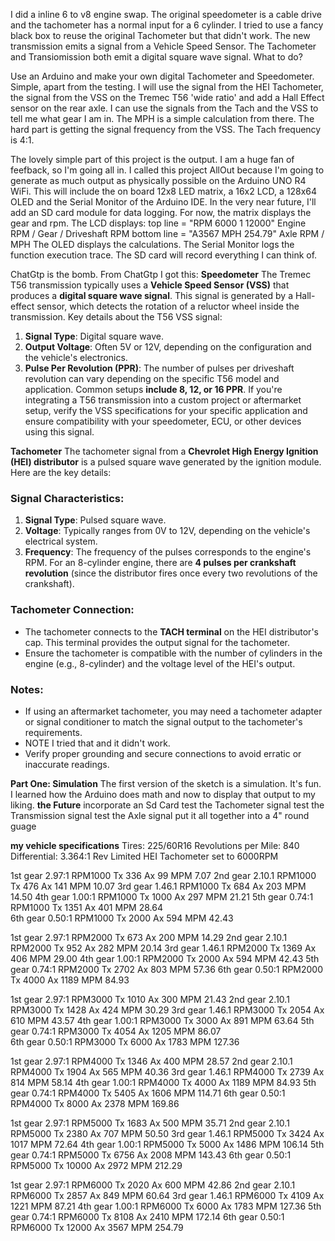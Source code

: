 I did a inline 6 to v8 engine swap. The original speedometer is a cable drive and the tachometer has a normal input for a 6 cylinder. 
I tried to use a fancy black box to reuse the original Tachometer but that didn't work. The new transmission emits a signal from a 
Vehicle Speed Sensor. The Tachometer and Transiomission both emit a digital square wave signal. What to do?

Use an Arduino and make your own digital Tachometer and Speedometer. Simple, apart from the testing.
I will use the signal from the HEI Tachometer, the signal from the VSS on the Tremec T56 'wide ratio' and add a Hall Effect sensor on the rear axle.
I can use the signals from the Tach and the VSS to tell me what gear I am in. The MPH is a simple calculation from there. 
The hard part is getting the signal frequency from the VSS. The Tach frequency is 4:1.   

The lovely simple part of this project is the output. I am a huge fan of feefback, so I'm going all in. 
I called this project AllOut because I'm going to generate as much output as physically possible on the Arduino UNO R4 WiFi. 
This will include the on board 12x8 LED matrix, a 16x2 LCD, a 128x64 OLED and the Serial Monitor of the Arduino IDE. 
In the very near future, I'll add an SD card module for data logging. For now, the matrix displays the gear and rpm.
The LCD displays:
   top line = "RPM 6000 1 12000"  Engine RPM / Gear / Driveshaft RPM
bottom line = "A3567 MPH 254.79"  Axle RPM / MPH
The OLED displays the calculations. 
The Serial Monitor logs the function execution trace.
The SD card will record everything I can think of. 

ChatGtp is the bomb. From ChatGtp I got this: 
**Speedometer**
The Tremec T56 transmission typically uses a **Vehicle Speed Sensor (VSS)** that produces a **digital square wave signal**.
This signal is generated by a Hall-effect sensor, which detects the rotation of a reluctor wheel inside the transmission.
Key details about the T56 VSS signal:  
1. **Signal Type**: Digital square wave.  
2. **Output Voltage**: Often 5V or 12V, depending on the configuration and the vehicle's electronics.  
3. **Pulse Per Revolution (PPR)**: The number of pulses per driveshaft revolution can vary depending on the specific T56 model and application.
 Common setups **include 8, 12, or 16 PPR**.
If you're integrating a T56 transmission into a custom project or aftermarket setup, 
verify the VSS specifications for your specific application and ensure compatibility with your speedometer, ECU, or other devices using this signal.

**Tachometer**
The tachometer signal from a **Chevrolet High Energy Ignition (HEI) distributor** is a pulsed square wave generated by the ignition module.
Here are the key details:
### Signal Characteristics:
1. **Signal Type**: Pulsed square wave.
2. **Voltage**: Typically ranges from 0V to 12V, depending on the vehicle's electrical system. 
3. **Frequency**: The frequency of the pulses corresponds to the engine's RPM. For an 8-cylinder engine, 
there are **4 pulses per crankshaft revolution** (since the distributor fires once every two revolutions of the crankshaft).
### Tachometer Connection:
- The tachometer connects to the **TACH terminal** on the HEI distributor's cap. This terminal provides the output signal for the tachometer.
- Ensure the tachometer is compatible with the number of cylinders in the engine (e.g., 8-cylinder) and the voltage level of the HEI's output.
### Notes:
- If using an aftermarket tachometer, you may need a tachometer adapter or signal conditioner to match the signal output to the tachometer's requirements.
- NOTE I tried that and it didn't work.
- Verify proper grounding and secure connections to avoid erratic or inaccurate readings.

**Part One: Simulation**
The first version of the sketch is a simulation. It's fun. I learned how the Arduino does math and now to display that output to my liking.
**the Future**
incorporate an Sd Card
test the Tachometer signal
test the Transmission signal
test the Axle signal
put it all together into a 4" round guage

**my vehicle specifications**
Tires: 225/60R16 
Revolutions per Mile: 840
Differential: 3.364:1 
Rev Limited HEI Tachometer set to 6000RPM 

1st gear 2.97:1 RPM1000 Tx 336 Ax 99 MPM 7.07
2nd gear 2.10.1 RPM1000 Tx 476 Ax 141 MPM 10.07
3rd gear 1.46.1 RPM1000 Tx 684 Ax 203 MPM 14.50 
4th gear 1.00:1 RPM1000 Tx 1000 Ax 297 MPM 21.21
5th gear 0.74:1 RPM1000 Tx 1351 Ax 401 MPM 28.64   
6th gear 0.50:1 RPM1000 Tx 2000 Ax 594 MPM 42.43 

1st gear 2.97:1 RPM2000 Tx 673 Ax 200 MPM 14.29 
2nd gear 2.10.1 RPM2000 Tx 952 Ax 282 MPM 20.14
3rd gear 1.46.1 RPM2000 Tx 1369 Ax 406 MPM 29.00
4th gear 1.00:1 RPM2000 Tx 2000 Ax 594 MPM 42.43
5th gear 0.74:1 RPM2000 Tx 2702 Ax 803 MPM 57.36
6th gear 0.50:1 RPM2000 Tx 4000 Ax 1189 MPM 84.93

1st gear 2.97:1 RPM3000 Tx 1010 Ax 300 MPM 21.43 
2nd gear 2.10.1 RPM3000 Tx 1428 Ax 424 MPM 30.29
3rd gear 1.46.1 RPM3000 Tx 2054 Ax 610 MPM 43.57
4th gear 1.00:1 RPM3000 Tx 3000 Ax 891 MPM 63.64
5th gear 0.74:1 RPM3000 Tx 4054 Ax 1205 MPM 86.07  
6th gear 0.50:1 RPM3000 Tx 6000 Ax 1783 MPM 127.36

1st gear 2.97:1 RPM4000 Tx 1346 Ax 400 MPM 28.57 
2nd gear 2.10.1 RPM4000 Tx 1904 Ax 565 MPM 40.36
3rd gear 1.46.1 RPM4000 Tx 2739 Ax 814 MPM 58.14 
4th gear 1.00:1 RPM4000 Tx 4000 Ax 1189 MPM 84.93
5th gear 0.74:1 RPM4000 Tx 5405 Ax 1606 MPM 114.71
6th gear 0.50:1 RPM4000 Tx 8000 Ax 2378 MPM 169.86

1st gear 2.97:1 RPM5000 Tx 1683 Ax 500 MPM 35.71 
2nd gear 2.10.1 RPM5000 Tx 2380 Ax 707 MPM 50.50 
3rd gear 1.46.1 RPM5000 Tx 3424 Ax 1017 MPM 72.64
4th gear 1.00:1 RPM5000 Tx 5000 Ax 1486 MPM 106.14
5th gear 0.74:1 RPM5000 Tx 6756 Ax 2008 MPM 143.43 
6th gear 0.50:1 RPM5000 Tx 10000 Ax 2972 MPM 212.29 

1st gear 2.97:1 RPM6000 Tx 2020 Ax 600 MPM 42.86
2nd gear 2.10.1 RPM6000 Tx 2857 Ax 849 MPM 60.64 
3rd gear 1.46.1 RPM6000 Tx 4109 Ax 1221 MPM 87.21
4th gear 1.00:1 RPM6000 Tx 6000 Ax 1783 MPM 127.36
5th gear 0.74:1 RPM6000 Tx 8108 Ax 2410 MPM 172.14 
6th gear 0.50:1 RPM6000 Tx 12000 Ax 3567 MPM 254.79 

